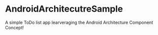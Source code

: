 # AndroidArchitecutreSample
A simple ToDo list app learveraging the Android Architecture Component Concept!
